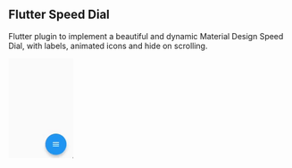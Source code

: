 ## Flutter Speed Dial

Flutter plugin to implement a beautiful and dynamic Material Design Speed Dial, with labels, animated icons and hide on scrolling.

![](images/flutter_speed_dial1.gif)